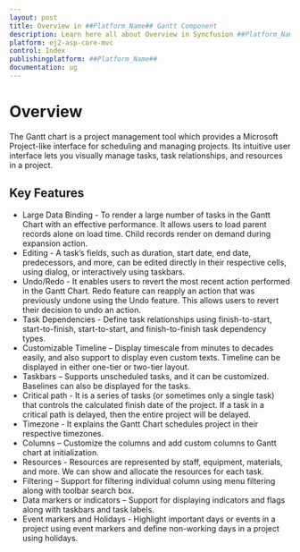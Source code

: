 ```yaml
---
layout: post
title: Overview in ##Platform_Name## Gantt Component
description: Learn here all about Overview in Syncfusion ##Platform_Name## Gantt component of Syncfusion Essential JS 2 and more.
platform: ej2-asp-core-mvc
control: Index
publishingplatform: ##Platform_Name##
documentation: ug
---
```



# Overview

The Gantt chart is a project management tool which provides a Microsoft Project-like interface for scheduling and managing projects. Its intuitive user interface lets you visually manage tasks, task relationships, and resources in a project.

## Key Features

* Large Data Binding - To render a large number of tasks in the Gantt Chart with an effective performance. It allows users to load parent records alone on load time. Child records render on demand during expansion action.
* Editing - A task’s fields, such as duration, start date, end date, predecessors, and more, can be edited directly in their respective cells, using dialog, or interactively using taskbars.
* Undo/Redo - It enables users to revert the most recent action performed in the Gantt Chart. Redo feature can reapply an action that was previously undone using the Undo feature. This allows users to revert their decision to undo an action.
* Task Dependencies - Define task relationships using finish-to-start, start-to-finish, start-to-start, and finish-to-finish task dependency types.
* Customizable Timeline – Display timescale from minutes to decades easily, and also support to display even custom texts. Timeline can be displayed in either one-tier or two-tier layout.
* Taskbars – Supports unscheduled tasks, and it can be customized. Baselines can also be displayed for the tasks.
* Critical path - It is a series of tasks (or sometimes only a single task) that controls the calculated finish date of the project. If a task in a critical path is delayed, then the entire project will be delayed.
* Timezone - It explains the Gantt Chart schedules project in their respective timezones.
* Columns – Customize the columns and add custom columns to Gantt chart at initialization.
* Resources - Resources are represented by staff, equipment, materials, and more. We can show and allocate the resources for each task.
* Filtering – Support for filtering individual column using menu filtering along with toolbar search box.
* Data markers or indicators – Support for displaying indicators and flags along with taskbars and task labels.
* Event markers and Holidays - Highlight important days or events in a project using event markers and define non-working days in a project using holidays.